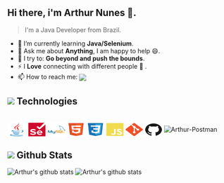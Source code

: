 ## Hi there, i'm Arthur Nunes 👋.

> I'm a Java Developer from Brazil.

- 🌱 I’m currently learning **Java/Selenium**.
- 💬 Ask me about **Anything**, I am happy to help :smile:.
- 🧗 I try to: **Go beyond and push the bounds**.
- ⚡ I **Love** connecting with different people :raised_hands: .
- 📫 How to reach me: <a href="https://www.linkedin.com/in/arthur-nunes-pereira-35725a110/" target="_blank"><img align="center" height="25" src="https://img.shields.io/badge/-LinkedIn-%230077B5?style=for-the-badge&logo=linkedin&logoColor=white" target="_blank"></a>

## <img src="https://img.icons8.com/nolan/25/computer.png"/> Technologies
<div style="display: inline_block"><br>
  <img align="center" alt="Arthur-Java" height="32" width="42" src="https://raw.githubusercontent.com/devicons/devicon/master/icons/java/java-original.svg">
  <img align="center" alt="Arthur-Selenium" height="32" width="42" src="https://raw.githubusercontent.com/devicons/devicon/master/icons/selenium/selenium-original.svg">
  <img align="center" alt="Arthur-MySql" height="34" width="40" src="https://raw.githubusercontent.com/devicons/devicon/master/icons/mysql/mysql-original-wordmark.svg"">
  <img align="center" alt="Arthur-HTML" height="30" width="40" src="https://raw.githubusercontent.com/devicons/devicon/master/icons/html5/html5-original.svg">
  <img align="center" alt="Arthur-CSS" height="30" width="40" src="https://raw.githubusercontent.com/devicons/devicon/master/icons/css3/css3-original.svg">
  <img align="center" alt="Arthur-Js" height="30" width="40" src="https://raw.githubusercontent.com/devicons/devicon/master/icons/javascript/javascript-plain.svg">
  <img align="center" alt="Arthur-Git" height="30" width="40" src="https://raw.githubusercontent.com/devicons/devicon/master/icons/git/git-original.svg">
  <img align="center" alt="Arthur-GitHub" height="30" width="40" src="https://raw.githubusercontent.com/devicons/devicon/master/icons/github/github-original.svg">
  <img align="center" alt="Arthur-Postman" height="30" width="30" src="https://www.vectorlogo.zone/logos/getpostman/getpostman-icon.svg">
</div>
                                                                                                                                        
## <img src="https://img.icons8.com/nolan/26/github.png"/> Github Stats
![Arthur's github stats](https://github-readme-stats.vercel.app/api?username=ArthurNunesPereira&show_icons=true&theme=tokyonight&include_all_commits=true) ![Arthur's github stats](https://github-readme-stats.vercel.app/api/top-langs/?username=ArthurNunesPereira&theme=tokyonight&layout=compact)

<!-- Isso é um comentário
**ArthurNunesPereira/ArthurNunesPereira** is a ✨ _special_ ✨ repository because its `README.md` (this file) appears on your GitHub profile.

Here are some ideas to get you started:

- 🔭 I’m currently working on ...
- 🌱 I’m currently learning ...
- 👯 I’m looking to collaborate on ...
- 🤔 I’m looking for help with ...
- 💬 Ask me about ...
- 📫 How to reach me: ...
- 😄 Pronouns: ...
- ⚡ Fun fact: ...
-->
